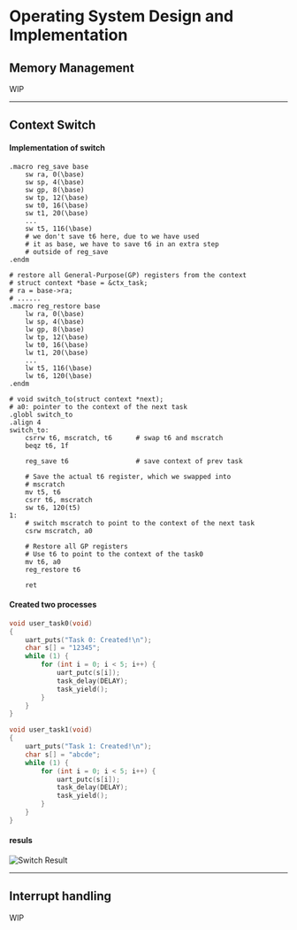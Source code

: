 # Operating System Design and Implementation

## Memory Management
WIP

***

## Context Switch

#### Implementation of switch
```assembly
.macro reg_save base
	sw ra, 0(\base)
	sw sp, 4(\base)
	sw gp, 8(\base)
	sw tp, 12(\base)
	sw t0, 16(\base)
	sw t1, 20(\base)
    ...
	sw t5, 116(\base)
	# we don't save t6 here, due to we have used
	# it as base, we have to save t6 in an extra step
	# outside of reg_save
.endm

# restore all General-Purpose(GP) registers from the context
# struct context *base = &ctx_task;
# ra = base->ra;
# ......
.macro reg_restore base
	lw ra, 0(\base)
	lw sp, 4(\base)
	lw gp, 8(\base)
	lw tp, 12(\base)
	lw t0, 16(\base)
	lw t1, 20(\base)
    ...
	lw t5, 116(\base)
	lw t6, 120(\base)
.endm

# void switch_to(struct context *next);
# a0: pointer to the context of the next task
.globl switch_to
.align 4
switch_to:
    csrrw t6, mscratch, t6      # swap t6 and mscratch
    beqz t6, 1f

    reg_save t6                 # save context of prev task

	# Save the actual t6 register, which we swapped into
	# mscratch
    mv t5, t6
    csrr t6, mscratch
    sw t6, 120(t5)
1:
    # switch mscratch to point to the context of the next task
    csrw mscratch, a0

    # Restore all GP registers
    # Use t6 to point to the context of the task0
    mv t6, a0
    reg_restore t6

    ret
```

#### Created two processes
```c
void user_task0(void)
{
    uart_puts("Task 0: Created!\n");
    char s[] = "12345";
    while (1) {
        for (int i = 0; i < 5; i++) {
            uart_putc(s[i]);
            task_delay(DELAY);
            task_yield();
        }
    }
}

void user_task1(void)
{
    uart_puts("Task 1: Created!\n");
    char s[] = "abcde";
    while (1) {
        for (int i = 0; i < 5; i++) {
            uart_putc(s[i]);
            task_delay(DELAY);
            task_yield();
        }
    }
}
```


#### resuls

![Switch Result](https://github.com/tingggggg/riscv-operating-system/blob/main/os/04-multitask/image/result.png)

***

## Interrupt handling
WIP

